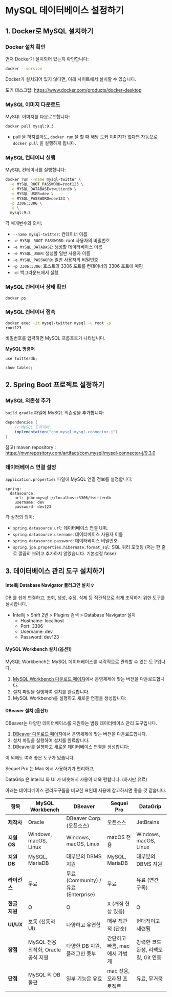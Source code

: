 # MySQL 데이터베이스 설정하기



## 1. Docker로 MySQL 설치하기

### Docker 설치 확인

먼저 Docker가 설치되어 있는지 확인합니다:

```bash
docker --version
```



Docker가 설치되어 있지 않다면, 아래 사이트에서 설치할 수 있습니다.

도커 데스크탑: https://www.docker.com/products/docker-desktop



### MySQL 이미지 다운로드

MySQL 이미지를 다운로드합니다:

```bash
docker pull mysql:9.3
```

- pull 을 하지않아도, `docker run` 을 할 때 해당 도커 이미지가 없다면 자동으로 `docker pull` 을 실행하게 됩니다.



### MySQL 컨테이너 실행

MySQL 컨테이너를 실행합니다:

```bash
docker run --name mysql-twitter \
  -e MYSQL_ROOT_PASSWORD=root123 \
  -e MYSQL_DATABASE=twitterdb \
  -e MYSQL_USER=dev \
  -e MYSQL_PASSWORD=dev123 \
  -p 3306:3306 \
  -d \
  mysql:9.3
```

각 매개변수의 의미:
- `--name mysql-twitter`: 컨테이너 이름
- `-e MYSQL_ROOT_PASSWORD`: root 사용자의 비밀번호
- `-e MYSQL_DATABASE`: 생성할 데이터베이스 이름
- `-e MYSQL_USER`: 생성할 일반 사용자 이름
- `-e MYSQL_PASSWORD`: 일반 사용자의 비밀번호
- `-p 3306:3306`: 호스트의 3306 포트를 컨테이너의 3306 포트에 매핑
- `-d`: 백그라운드에서 실행



### MySQL 컨테이너 상태 확인

```bash
docker ps
```



### MySQL 컨테이너 접속

```bash
docker exec -it mysql-twitter mysql -u root -p
root123
```

비밀번호를 입력하면 MySQL 프롬프트가 나타납니다.



**MySQL 명령어**

```shell
use twitterdb;

show tables;
```





## 2. Spring Boot 프로젝트 설정하기

### MySQL 의존성 추가

`build.gradle` 파일에 MySQL 의존성을 추가합니다:

```gradle
dependencies {
    // MySQL 드라이버
    implementation("com.mysql:mysql-connector-j")
}
```

참고) maven repository : https://mvnrepository.com/artifact/com.mysql/mysql-connector-j/9.3.0



### 데이터베이스 연결 설정

`application.properties` 파일에 MySQL 연결 정보를 설정합니다:

```properties
spring:
  datasource:
    url: jdbc:mysql://localhost:3306/twitterdb
    username: dev
    password: dev123
```

각 설정의 의미:
- `spring.datasource.url`: 데이터베이스 연결 URL
- `spring.datasource.username`: 데이터베이스 사용자 이름
- `spring.datasource.password`: 데이터베이스 비밀번호
- `spring.jpa.properties.hibernate.format_sql`: SQL 쿼리 포맷팅 (저는 한 줄로 깔끔히 보려고 추가하지 않았습니다. 기본설정 false)





## 3. 데이터베이스 관리 도구 설치하기

#### Intellij Database Navigator 플러그인 설치 💡

DB 를 쉽게 연결하고, 조회, 생성, 수정, 삭제 등 직관적으로 쉽게 조작하기 위한 도구를 설치합니다.

- Intellij > Shift 2번 > Plugins 검색 > Database Navigator 설치
  - Hostname: localhost
  - Port: 3306
  - Username: dev
  - Password: dev123



#### MySQL Workbench 설치 (옵션1)

MySQL Workbench는 MySQL 데이터베이스를 시각적으로 관리할 수 있는 도구입니다.

1. [MySQL Workbench 다운로드 페이지](https://dev.mysql.com/downloads/workbench/)에서 운영체제에 맞는 버전을 다운로드합니다.
2. 설치 파일을 실행하여 설치를 완료합니다.
3. MySQL Workbench를 실행하고 새로운 연결을 생성합니다:



#### DBeaver 설치 (옵션1)

DBeaver는 다양한 데이터베이스를 지원하는 범용 데이터베이스 관리 도구입니다.

1. [DBeaver 다운로드 페이지](https://dbeaver.io/download/)에서 운영체제에 맞는 버전을 다운로드합니다.
2. 설치 파일을 실행하여 설치를 완료합니다.
3. DBeaver를 실행하고 새로운 데이터베이스 연결을 생성합니다:



이 외에도 여러 좋은 도구가 있습니다. 

Sequel Pro 는 Mac 에서 사용하기가 편리하고,

DataGrip 은 IntelliJ 와 UI 가 비슷해서 사용이 더욱 편합니다. (하지만 유료) 



아래는 데이터베이스 관리도구들을 비교한 표인데 사용에 참고하시면 좋을 것 같습니다.

| 항목          | **MySQL Workbench**                 | **DBeaver**                          | **Sequel Pro**                | **DataGrip**                         |
| ------------- | ----------------------------------- | ------------------------------------ | ----------------------------- | ------------------------------------ |
| **제작사**    | Oracle                              | DBeaver Corp. (오픈소스)             | 오픈소스                      | JetBrains                            |
| **지원 OS**   | Windows, macOS, Linux               | Windows, macOS, Linux                | macOS 전용                    | Windows, macOS, Linux                |
| **지원 DB**   | MySQL, MariaDB                      | 대부분의 DBMS 지원                   | MySQL, MariaDB                | 대부분의 DBMS 지원                   |
| **라이선스**  | 무료                                | 무료 (Community) / 유료 (Enterprise) | 무료                          | 유료 (연간 구독)                     |
| **한글 지원** | O                                   | O                                    | X (깨짐 현상 있음)            | O                                    |
| **UI/UX**     | 보통 (전통적 UI)                    | 다양하고 유연함                      | 매우 직관적 (단순)            | 현대적이고 세련됨                    |
| **장점**      | MySQL 전용 최적화, Oracle 공식 지원 | 다양한 DB 지원, 플러그인 풍부        | 간단하고 빠름, mac에서 가볍게 | 강력한 코드 완성, 리팩토링, Git 연동 |
| **단점**      | MySQL 외 DB 불편                    | 일부 기능은 유료                     | mac 전용, 오래된 프로젝트     | 유료, 무거움                         |



